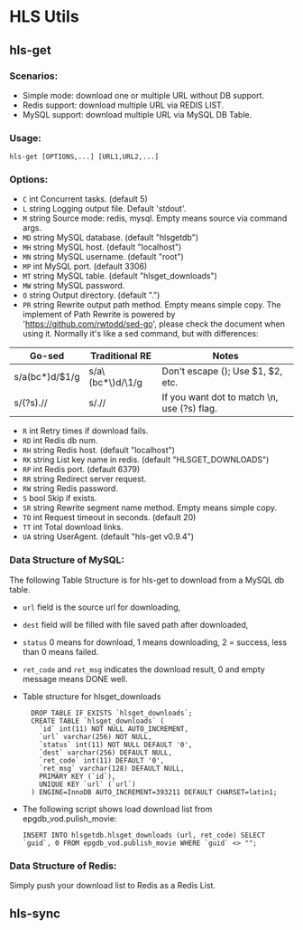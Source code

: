 # HLS Utils

## hls-get

### Scenarios:

   * Simple mode: download one or multiple URL without DB support.
   * Redis support: download multiple URL via REDIS LIST.
   * MySQL support: download multiple URL via MySQL DB Table.

### Usage:

    hls-get [OPTIONS,...] [URL1,URL2,...]

### Options:

- `C` int
      Concurrent tasks. (default 5)
- `L` string
      Logging output file. Default 'stdout'.
- `M` string
      Source mode: redis, mysql. Empty means source via command args.
- `MD` string
      MySQL database. (default "hlsgetdb")
- `MH` string
      MySQL host. (default "localhost")
- `MN` string
      MySQL username. (default "root")
- `MP` int
      MySQL port. (default 3306)
- `MT` string
      MySQL table. (default "hlsget_downloads")
- `MW` string
      MySQL password.
- `O` string
      Output directory. (default ".")
- `PR` string
      Rewrite output path method. Empty means simple copy. 
      The implement of Path Rewrite is powered by 'https://github.com/rwtodd/sed-go', please check the document when using it.
      Normally it's like a sed command, but with differences:
          
| Go-sed          |  Traditional RE   | Notes                             |
| --------------- | ----------------- | --------------------------------- |
|  s/a(bc*)d/$1/g |  s/a\\(bc*\\)d/\1/g | Don't escape (); Use $1, $2, etc. |
|  s/(?s).//      |  s/.//            | If you want dot to match \n, use (?s) flag.  |

- `R` int
      Retry times if download fails.
- `RD` int
      Redis db num.
- `RH` string
      Redis host. (default "localhost")
- `RK` string
      List key name in redis. (default "HLSGET_DOWNLOADS")
- `RP` int
      Redis port. (default 6379)
- `RR` string
      Redirect server request.
- `RW` string
      Redis password.
- `S`  bool
      Skip if exists.
- `SR` string
      Rewrite segment name method. Empty means simple copy.
- `TO` int
      Request timeout in seconds. (default 20)
- `TT` int
      Total download links.
- `UA` string
      UserAgent. (default "hls-get v0.9.4")

### Data Structure of MySQL:

  The following Table Structure is for hls-get to download from a MySQL db table.
  
  - `url` field is the source url for downloading,
  
  - `dest` field will be filled with file saved path after downloaded,
  
  - `status` 0 means for download, 1 means downloading, 2 = success, less than 0 means failed.
  
  - `ret_code` and `ret_msg` indicates the download result, 0 and empty message means DONE well.
 
  - Table structure for hlsget_downloads
  
          DROP TABLE IF EXISTS `hlsget_downloads`;
          CREATE TABLE `hlsget_downloads` (
            `id` int(11) NOT NULL AUTO_INCREMENT,
            `url` varchar(256) NOT NULL,
            `status` int(11) NOT NULL DEFAULT '0',
            `dest` varchar(256) DEFAULT NULL,
            `ret_code` int(11) DEFAULT '0',
            `ret_msg` varchar(128) DEFAULT NULL,
            PRIMARY KEY (`id`),
            UNIQUE KEY `url` (`url`)
          ) ENGINE=InnoDB AUTO_INCREMENT=393211 DEFAULT CHARSET=latin1;
 
  - The following script shows load download list from epgdb_vod.pulish_movie:
  
        INSERT INTO hlsgetdb.hlsget_downloads (url, ret_code) SELECT `guid`, 0 FROM epgdb_vod.publish_movie WHERE `guid` <> "";

### Data Structure of Redis:

  Simply push your download list to Redis as a Redis List.


## hls-sync

